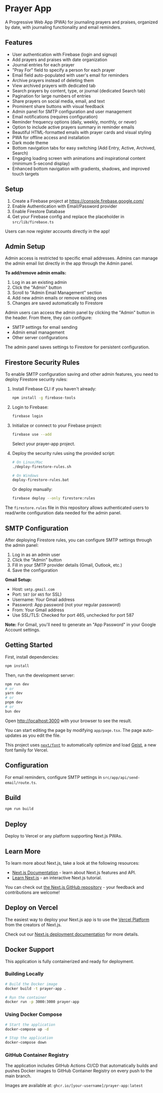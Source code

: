# Prayer App

A Progressive Web App (PWA) for journaling prayers and praises, organized by date, with journaling functionality and email reminders.

## Features

- User authentication with Firebase (login and signup)
- Add prayers and praises with date organization
- Journal entries for each prayer
- "Pray For" field to specify a person for each prayer
- Email field auto-populated with user's email for reminders
- Archive prayers instead of deleting them
- View archived prayers with dedicated tab
- Search prayers by content, type, or journal (dedicated Search tab)
- Pagination for large numbers of entries
- Share prayers on social media, email, and text
- Prominent share buttons with visual feedback
- Admin panel for SMTP configuration and user management
- Email notifications (requires configuration)
- Reminder frequency options (daily, weekly, monthly, or never)
- Option to include active prayers summary in reminder emails
- Beautiful HTML-formatted emails with prayer cards and visual styling
- PWA for offline access and installation
- Dark mode theme
- Bottom navigation tabs for easy switching (Add Entry, Active, Archived, Search)
- Engaging loading screen with animations and inspirational content (minimum 5-second display)
- Enhanced bottom navigation with gradients, shadows, and improved touch targets

## Setup

1. Create a Firebase project at https://console.firebase.google.com/
2. Enable Authentication with Email/Password provider
3. Enable Firestore Database
4. Get your Firebase config and replace the placeholder in `src/lib/firebase.ts`

Users can now register accounts directly in the app!

## Admin Setup

Admin access is restricted to specific email addresses. Admins can manage the admin email list directly in the app through the Admin panel.

**To add/remove admin emails:**
1. Log in as an existing admin
2. Click the "Admin" button
3. Scroll to "Admin Email Management" section
4. Add new admin emails or remove existing ones
5. Changes are saved automatically to Firestore

Admin users can access the admin panel by clicking the "Admin" button in the header. From there, they can configure:

- SMTP settings for email sending
- Admin email management
- Other server configurations

The admin panel saves settings to Firestore for persistent configuration.

## Firestore Security Rules

To enable SMTP configuration saving and other admin features, you need to deploy Firestore security rules:

1. Install Firebase CLI if you haven't already:
   ```bash
   npm install -g firebase-tools
   ```

2. Login to Firebase:
   ```bash
   firebase login
   ```

3. Initialize or connect to your Firebase project:
   ```bash
   firebase use --add
   ```
   Select your prayer-app project.

4. Deploy the security rules using the provided script:
   ```bash
   # On Linux/Mac
   ./deploy-firestore-rules.sh
   
   # On Windows
   deploy-firestore-rules.bat
   ```
   
   Or deploy manually:
   ```bash
   firebase deploy --only firestore:rules
   ```

The `firestore.rules` file in this repository allows authenticated users to read/write configuration data needed for the admin panel.

## SMTP Configuration

After deploying Firestore rules, you can configure SMTP settings through the admin panel:

1. Log in as an admin user
2. Click the "Admin" button
3. Fill in your SMTP provider details (Gmail, Outlook, etc.)
4. Save the configuration

**Gmail Setup:**
- Host: `smtp.gmail.com`
- Port: `587` (or `465` for SSL)
- Username: Your Gmail address
- Password: App password (not your regular password)
- From: Your Gmail address
- Use SSL/TLS: Checked for port 465, unchecked for port 587

**Note:** For Gmail, you'll need to generate an "App Password" in your Google Account settings.

## Getting Started

First, install dependencies:

```bash
npm install
```

Then, run the development server:

```bash
npm run dev
# or
yarn dev
# or
pnpm dev
# or
bun dev
```

Open [http://localhost:3000](http://localhost:3000) with your browser to see the result.

You can start editing the page by modifying `app/page.tsx`. The page auto-updates as you edit the file.

This project uses [`next/font`](https://nextjs.org/docs/app/building-your-application/optimizing/fonts) to automatically optimize and load [Geist](https://vercel.com/font), a new font family for Vercel.

## Configuration

For email reminders, configure SMTP settings in `src/app/api/send-email/route.ts`.

## Build

```bash
npm run build
```

## Deploy

Deploy to Vercel or any platform supporting Next.js PWAs.

## Learn More

To learn more about Next.js, take a look at the following resources:

- [Next.js Documentation](https://nextjs.org/docs) - learn about Next.js features and API.
- [Learn Next.js](https://nextjs.org/learn) - an interactive Next.js tutorial.

You can check out [the Next.js GitHub repository](https://github.com/vercel/next.js) - your feedback and contributions are welcome!

## Deploy on Vercel

The easiest way to deploy your Next.js app is to use the [Vercel Platform](https://vercel.com/new?utm_medium=default-template&filter=next.js&utm_source=create-next-app&utm_campaign=create-next-app-readme) from the creators of Next.js.

Check out our [Next.js deployment documentation](https://nextjs.org/docs/app/building-your-application/deploying) for more details.

## Docker Support

This application is fully containerized and ready for deployment.

### Building Locally

```bash
# Build the Docker image
docker build -t prayer-app .

# Run the container
docker run -p 3000:3000 prayer-app
```

### Using Docker Compose

```bash
# Start the application
docker-compose up -d

# Stop the application
docker-compose down
```

### GitHub Container Registry

The application includes GitHub Actions CI/CD that automatically builds and pushes Docker images to GitHub Container Registry on every push to the main branch.

Images are available at: `ghcr.io/[your-username]/prayer-app:latest`
